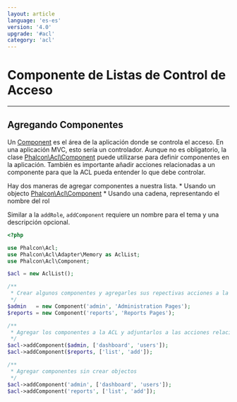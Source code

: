```yaml
---
layout: article
language: 'es-es'
version: '4.0'
upgrade: '#acl'
category: 'acl'
---
```

# Componente de Listas de Control de Acceso

* * *

## Agregando Componentes

Un [Component](api/Phalcon_Acl_Component) es el área de la aplicación donde se controla el acceso. En una aplicación MVC, esto sería un controlador. Aunque no es obligatorio, la clase [Phalcon\Acl\Component](api/Phalcon_Acl_Component) puede utilizarse para definir componentes en la aplicación. También es importante añadir acciones relacionadas a un componente para que la ACL pueda entender lo que debe controlar.

Hay dos maneras de agregar componentes a nuestra lista. * Usando un objecto [Phalcon\Acl\Component](api/Phalcon_Acl_Component) * Usando una cadena, representando el nombre del rol

Similar a la `addRole`, `addComponent` requiere un nombre para el tema y una descripción opcional.

```php
<?php

use Phalcon\Acl;
use Phalcon\Acl\Adapter\Memory as AclList;
use Phalcon\Acl\Component;

$acl = new AclList();

/**
 * Crear algunos componentes y agregarles sus repectivas acciones a la ACL
 */
$admin   = new Component('admin', 'Administration Pages');
$reports = new Component('reports', 'Reports Pages');

/**
 * Agregar los componentes a la ACL y adjuntarlos a las acciones relacionadas
 */
$acl->addComponent($admin, ['dashboard', 'users']);
$acl->addComponent($reports, ['list', 'add']);

/**
 * Agregar componentes sin crear objectos
 */
$acl->addComponent('admin', ['dashboard', 'users']);
$acl->addComponent('reports', ['list', 'add']);
```